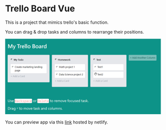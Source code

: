 # Trello Board Vue

This is a project that mimics trello's basic function.

You can drag & drop tasks and columns to rearrange their positions.

![preview](readme/drag-preview.gif)

You can preview app via this [link](https://roytu-my-trello-board.netlify.app/) hosted by netlify.
